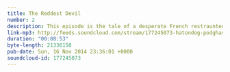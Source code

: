 ```yaml
---
title: The Reddest Devil
number: 2
description: This episode is the tale of a desperate French restraunteur facing a terrifying critic. Will he make a deal with...THE REDDEST DEVIL?!
link-mp3: http://feeds.soundcloud.com/stream/177245073-hatondog-podghast-spooktacular-the-reddest-devil.mp3
duration: "00:08:53"
byte-length: 21336158
pub-date: Sun, 16 Nov 2014 23:36:01 +0000
soundcloud-id: 177245073
---
```

